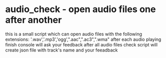 # audio_check - open audio files one after another
this is a small script which can open audio files with the following extensions: '.wav','.mp3','ogg',".aac",".ac3",".wma"
after each audio playing finish console will ask your feedback
after all audio files check script will create json file with track's name and your feeadback
